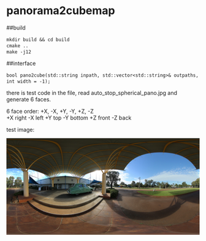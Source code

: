# panorama2cubemap

##build

    mkdir build && cd build
    cmake ..
    make -j12


##interface

    bool pano2cube(std::string inpath, std::vector<std::string>& outpaths, int width = -1);

there is test code in the file, read auto_stop_spherical_pano.jpg and generate 6 faces.

6 face order:
+X, -X, +Y, -Y, +Z, -Z  
+X right
-X left
+Y top 
-Y bottom
+Z front
-Z back

test image:

<img src="src/auto_stop_spherical_pano.jpg"/>

